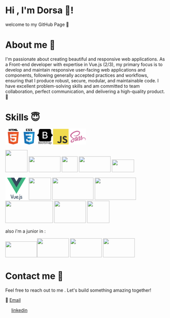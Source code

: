 # Hi , I'm Dorsa 👋!
welcome to my GitHub Page 🚀

# About me 👀
I'm passionate about creating beautiful and responsive web applications. As a Front-end developer with expertise in Vue.js (2/3), my primary focus is to develop and maintain responsive user-facing web applications and components, following generally accepted practices and workflows, ensuring that I produce robust, secure, modular, and maintainable code. I have excellent problem-solving skills and am committed to team collaboration, perfect communication, and delivering a high-quality product.🦾




# Skills 😇

<img src="https://raw.githubusercontent.com/devicons/devicon/master/icons/html5/html5-original-wordmark.svg" width="50px" height="50px"/><img src="https://raw.githubusercontent.com/devicons/devicon/master/icons/css3/css3-original-wordmark.svg" width="50px" height="50px"/><img src="https://raw.githubusercontent.com/devicons/devicon/master/icons/bootstrap/bootstrap-plain-wordmark.svg" width="50px" height="50px"/><img src="https://raw.githubusercontent.com/devicons/devicon/master/icons/javascript/javascript-original.svg" width="50px" height="50px"/> <img src="https://raw.githubusercontent.com/devicons/devicon/master/icons/sass/sass-original.svg" width="50px" height="50px"/>

<img src="https://camo.githubusercontent.com/98248b1bf462485aa41895e496c77664244583c89327baffb9dfa5af3a55ca89/68747470733a2f2f7777772e63686172746a732e6f72672f6d656469612f6c6f676f2d7469746c652e737667" width="70px" height="70px" />   <img src="https://www.amcharts.com/wp-content/uploads/2017/10/amcharts_light_opaque.png" width="100px" height="50px" />   <img src="https://camo.githubusercontent.com/a13ca5b988ada41839ebe4f88455e63419a1b56fcb5eda207794cd1649a61d2c/68747470733a2f2f7777772e766563746f726c6f676f2e7a6f6e652f6c6f676f732f676574706f73746d616e2f676574706f73746d616e2d69636f6e2e737667"  width="50px" height="50px" />   <img src="https://encrypted-tbn0.gstatic.com/images?q=tbn:ANd9GcSJs5uMyfrmgKbw5PeIa_hNtC-K-Npkdg47dYhwmitEXK9tWbQCsFxCDuLjO3RvDhSChlw&usqp=CAU" width="100px" height="50px" />  <img src="https://encrypted-tbn0.gstatic.com/images?q=tbn:ANd9GcT4ql7RpXUMeykZL8Bhua1Pfdm4wcLBUH6jkrWyyMi664PvlGozralDqX1KRSLdOksnQQ4&usqp=CAU" width="70px" height="40px" />

<img src="https://raw.githubusercontent.com/devicons/devicon/master/icons/vuejs/vuejs-original-wordmark.svg" width="70px" height="70px" /> <img src="https://upload.wikimedia.org/wikipedia/commons/4/45/NuxtJS_Logo.png" width="70px" height="70px" />
<img src="https://cdn.icon-icons.com/icons2/2699/PNG/512/tailwindcss_logo_icon_170649.png" width="130px" height="70px" /> <img src="https://encrypted-tbn0.gstatic.com/images?q=tbn:ANd9GcSd4uNn1Cgt-RuWltaQODLrHFR51fsI1gWuQQ&usqp=CAU"  width="130px" height="70px" />
<img src="https://meant4.com/blog/pinia-js-vs-vuex-for-vue-js/assets/pinia-vuex.png" width="150px" height="70px" />
<img src="https://logowik.com/content/uploads/images/git6963.jpg" width="100px" height="70px" />
<img src="https://upload.wikimedia.org/wikipedia/commons/thumb/f/f1/Vitejs-logo.svg/487px-Vitejs-logo.svg.png" width="70px" height="70px" />


also i'm a junior in : 

 <img src="https://res.cloudinary.com/nitishk72/image/upload/v1586796259/nstack_in/courses/flutter/flutter-banner.png" width="100px" height="50px" /><img src="https://logowik.com/content/uploads/images/python.jpg" width="100px" height="60px" /> <img src="https://encrypted-tbn0.gstatic.com/images?q=tbn:ANd9GcR9hdKaY7_kb4GDLmfVNtYymT0dAmN5AHG57kUO6rEaOHalhcw1IOYxG9YFvGFbbcDFWf0&usqp=CAU" width="100px" height="60px" /> <img src="https://encrypted-tbn0.gstatic.com/images?q=tbn:ANd9GcSHgarN4PHwi-Y_DPbL0_nxNTyEYRGTunrl_JJb4vHv6Vg0ty6Ys-DhEoMB0pU9xMop0F0&usqp=CAU" width="100px" height="60px" /> 


 # Contact me 📲

 Feel free to reach out to me . Let's build something amazing together!
 
📧 [Email](mailto:dorsa.nouri23@gmail.com)


<img src="https://encrypted-tbn0.gstatic.com/images?q=tbn:ANd9GcRhtVQwMP9NWCAK5sFe5qwcKfoWrt6HxY8rgg&usqp=CAU" width="15px" height="15px" /> [linkedin](https://www.linkedin.com/in/dorsa-nouri/)
